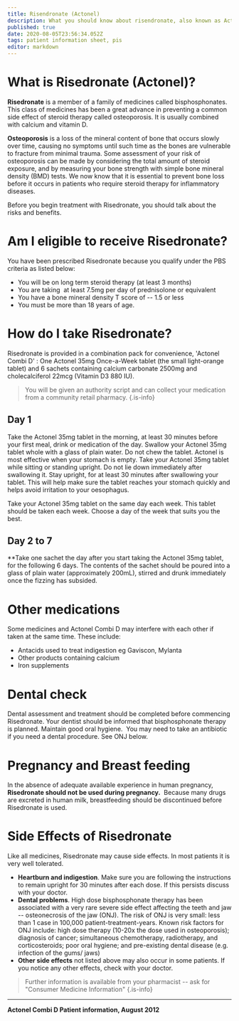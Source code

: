 ```yaml
---
title: Risendronate (Actonel)
description: What you should know about risendronate, also known as Actonel
published: true
date: 2020-08-05T23:56:34.052Z
tags: patient information sheet, pis
editor: markdown
---
```


# What is Risedronate (Actonel)?

**Risedronate** is a member of a family of medicines called bisphosphonates. This class of medicines has been a great advance in preventing a common side effect of steroid therapy called osteoporosis. It is usually combined with calcium and vitamin D.

**Osteoporosis** is a loss of the mineral content of bone that occurs slowly over time, causing no symptoms until such time as the bones are vulnerable to fracture from minimal trauma. Some assessment of your risk of osteoporosis can be made by considering the total amount of steroid exposure, and by measuring your bone strength with simple bone mineral density (BMD) tests. We now know that it is essential to prevent bone loss before it occurs in patients who require steroid therapy for inflammatory diseases.

Before you begin treatment with Risedronate, you should talk about the risks and benefits.

# Am I eligible to receive Risedronate?

You have been prescribed Risedronate because you qualify under the PBS criteria as listed below:
-   You will be on long term steroid therapy (at least 3 months)
-   You are taking  at least 7.5mg per day of prednisolone or equivalent
-   You have a bone mineral density T score of -- 1.5 or less
-   You must be more than 18 years of age.

# How do I take Risedronate?

Risedronate is provided in a combination pack for convenience, 'Actonel Combi D' : One Actonel 35mg Once-a-Week tablet (the small light-orange tablet) and 6 sachets containing calcium carbonate 2500mg and cholecalciferol 22mcg (Vitamin D3 880 IU).

> You will be given an authority script and can collect your medication from a community retail pharmacy.
{.is-info}

## Day 1
Take the Actonel 35mg tablet in the morning, at least 30 minutes before your first meal, drink or medication of the day. Swallow your Actonel 35mg tablet whole with a glass of plain water. Do not chew the tablet. Actonel is most effective when your stomach is empty. Take your Actonel 35mg tablet while sitting or standing upright. Do not lie down immediately after swallowing it. Stay upright, for at least 30 minutes after swallowing your tablet. This will help make sure the tablet reaches your stomach quickly and helps avoid irritation to your oesophagus.

Take your Actonel 35mg tablet on the same day each week. This tablet should be taken each week. Choose a day of the week that suits you the best.

## Day 2 to 7
**Take one sachet the day after you start taking the Actonel 35mg tablet, for the following 6 days. The contents of the sachet should be poured into a glass of plain water (approximately 200mL), stirred and drunk immediately once the fizzing has subsided.

# Other medications

Some medicines and Actonel Combi D may interfere with each other if taken at the same time. These include:

-   Antacids used to treat indigestion eg Gaviscon, Mylanta
-   Other products containing calcium
-   Iron supplements

# Dental check

Dental assessment and treatment should be completed before commencing Risedronate. Your dentist should be informed that bisphosphonate therapy is planned. Maintain good oral hygiene.  You may need to take an antibiotic if you need a dental procedure. See ONJ below.

# Pregnancy and Breast feeding

In the absence of adequate available experience in human pregnancy, **Risedronate should not be used during pregnancy.**  Because many drugs are excreted in human milk, breastfeeding should be discontinued before Risedronate is used.

# Side Effects of Risedronate

Like all medicines, Risedronate may cause side effects. In most patients it is very well tolerated.

- **Heartburn and indigestion**. Make sure you are following the instructions to remain upright for 30 minutes after each dose. If this persists discuss with your doctor.
- **Dental problems**. High dose bisphosphonate therapy has been associated with a very rare severe side effect affecting the teeth and jaw -- osteonecrosis of the jaw (ONJ). The risk of ONJ is very small: less than 1 case in 100,000 patient-treatment-years. Known risk factors for ONJ include: high dose therapy (10-20x the dose used in osteoporosis); diagnosis of cancer; simultaneous chemotherapy, radiotherapy, and corticosteroids; poor oral hygiene; and pre-existing dental disease (e.g. infection of the gums/ jaws)
- **Other side effects** not listed above may also occur in some patients. If you notice any other effects, check with your doctor.

> Further information is available from your pharmacist -- ask for "Consumer Medicine Information"
{.is-info}

---

**Actonel Combi D Patient information, August 2012**